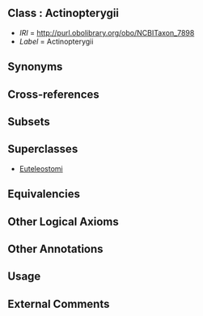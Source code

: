 
## Class : Actinopterygii

 * *IRI* = http://purl.obolibrary.org/obo/NCBITaxon_7898
 * *Label* = Actinopterygii

## Synonyms


## Cross-references


## Subsets


## Superclasses

 * [Euteleostomi](../../NCBITaxon/71/NCBITaxon_117571.md)

## Equivalencies


## Other Logical Axioms


## Other Annotations


## Usage


## External Comments

